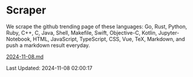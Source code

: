 # Scraper

We scrape the github trending page of these languages: Go, Rust, Python, Ruby, C++, C, Java, Shell, Makefile, Swift, Objective-C, Kotlin, Jupyter-Notebook, HTML, JavaScript, TypeScript, CSS, Vue, TeX, Markdown, and push a markdown result everyday.

[2024-11-08.md](https://github.com/cumthxy/github-trending-backup/blob/master/2024-11-08.md)

Last Updated: 2024-11-08 02:00:17